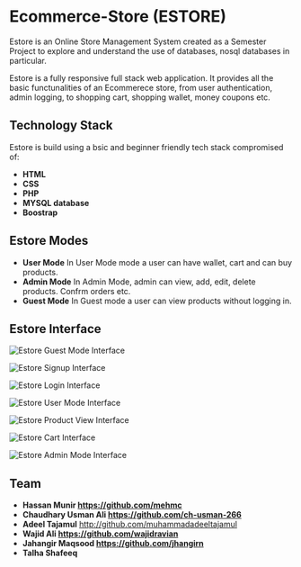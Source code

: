 ﻿# Ecommerce-Store (ESTORE)

Estore is an Online Store Management System created as a Semester Project to explore and understand the use of databases, nosql databases in particular.

Estore is a fully responsive full stack web application. It provides all the basic functunalities of an Ecommerece store, from user authentication, admin logging, to shopping cart, shopping wallet, money coupons etc.

## Technology Stack

Estore is build using a bsic and beginner friendly tech stack compromised of:

- **HTML**
- **CSS**
- **PHP**
- **MYSQL database**
- **Boostrap**

## Estore Modes

- **User Mode**
  In User Mode mode a user can have wallet, cart and can buy products.
- **Admin Mode**
  In Admin Mode, admin can view, add, edit, delete products.
  Confrm orders etc.
- **Guest Mode**
  In Guest mode a user can view products without logging in.

## Estore Interface

![Estore Guest Mode Interface](README_IMAGES/guest_mode.png)

![Estore Signup Interface](README_IMAGES/signup.png)

![Estore Login Interface](README_IMAGES/login.png)

![Estore User Mode Interface](README_IMAGES/user_mode.png)

![Estore Product View Interface](README_IMAGES/product_view.png)

![Estore Cart Interface](README_IMAGES/cart.png)

![Estore Admin Mode Interface](README_IMAGES/admin_mode.png)


## Team
- **Hassan Munir https://github.com/mehmc**
- **Chaudhary Usman Ali https://github.com/ch-usman-266**
- **Adeel Tajamul** http://github.com/muhammadadeeltajamul
- **Wajid Ali https://github.com/wajidravian**
- **Jahangir Maqsood https://github.com/jhangirn**
- **Talha Shafeeq**
